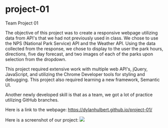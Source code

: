 # project-01
Team Project 01

The objective of this project was to create a responsive webpage utilizing data from API's that we had not previously used in class. We chose to use the NPS (National Park Service) API and the Weather API. Using the data collected from the response, we chose to display to the user the park hours, directions, five day forecast, and two images of each of the parks upon selection from the dropdown. 

This project required extensive work with multiple web API's, jQuery, JavaScript, and utilizing the Chrome Developer tools for styling and debugging. This project also required learning a new framework, Semantic UI. 

Another newly developed skill is that as a team, we got a lot of practice utilizing GitHub branches. 

Here is a link to the webpage: 
https://dylanhulbert.github.io/project-01/


Here is a screenshot of our project: 
![](./assets/img/screenshot.png)
